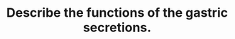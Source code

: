 ---
title: "Describe the functions of the gastric secretions."
entityType: SAQ
exam: PEX
college: CICM
year: 2009
sitting: A
question: 19
passRate: 40
lo:
- "[[Q12b]]"
EC_expectedDomains:
- "Candidates were expected to list and briefly define the role of the various substances produced and secreted by the stomach."
- "These included the hormones gastrin and somatostatin, the enzymes pepsin, lipase and gelatinase, the electrolytes Na+, K+ and HCO3, HCl and water, prostaglandins and mucus, and intrinsic factor."
- "For example: HCl secreted by parietal cells to produce a very acidic environment pH 1-3.5. This optimizes proteolytic activity of pepsin, has a direct proteolytic role, aids ferric iron conversion to the more soluble ferrous ion, and is important for bactericidal activity and innate immunity. It also stimulates pancreatic and biliary secretions."
EC_extraCredit:
- "Good answers divided the functions into digestive, hormonal, mucosal protection, immunity etc."
EC_errorsCommon:
- "Marks were not gained for mention of the secretions of other GIT organs."
resources:
- "Guyton and Hall 11th edition p791-799"
---